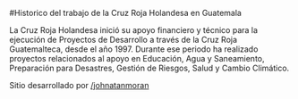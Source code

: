 #Historico del trabajo de la Cruz Roja Holandesa en Guatemala

La Cruz Roja Holandesa inició su apoyo financiero y técnico para la ejecución de Proyectos de Desarrollo a través de la Cruz Roja Guatemalteca, desde el año 1997. Durante ese periodo ha realizado proyectos relacionados al apoyo en Educación, Agua y Saneamiento, Preparación para Desastres, Gestión de Riesgos, Salud y Cambio Climático.

Sitio desarrollado por [/johnatanmoran](http://johnatanmoran.com)
